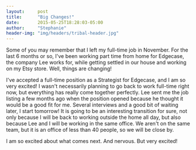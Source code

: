 ```yaml
---
layout:     post
title:      "Big Changes!"
date:       2015-05-25T18:28:03-05:00
author:     "Stephanie"
header-img: "img/headers/tribal-header.jpg"
---
```


Some of you may remember that I left my full-time job in November. For the last 6 months or so, I've been working part time from home for Edgecase, the company Lee works for, while getting settled in our house and working on my Etsy store. Well, things are changing! 

I've accepted a full-time position as a Strategist for Edgecase, and I am so very excited! I wasn't necessarily planning to go back to work full-time right now, but everything has really come together perfectly. Lee sent me the job listing a few months ago when the position opened because he thought it would be a good fit for me. Several interviews and a good bit of waiting later, I start tomorrow! It is going to be an interesting transition for sure, not only because I will be back to working outside the home all day, but also because Lee and I will be working in the same office. We aren't on the same team, but it is an office of less than 40 people, so we will be close by.

I am so excited about what comes next. And nervous. But very excited!